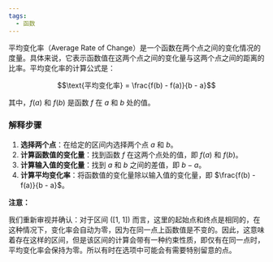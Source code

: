 ```yaml
---
tags:
  - 函数
---
```


平均变化率（Average Rate of Change）是一个函数在两个点之间的变化情况的度量。具体来说，它表示函数值在这两个点之间的变化量与这两个点之间的距离的比率。平均变化率的计算公式是：

$$\text{平均变化率} = \frac{f(b) - f(a)}{b - a}$$ 

其中，$f(a)$ 和 $f(b)$ 是函数 $f$ 在 $a$ 和 $b$ 处的值。

### 解释步骤

1. **选择两个点**：在给定的区间内选择两个点 $a$ 和 $b$。
2. **计算函数值的变化量**：找到函数 $f$ 在这两个点处的值，即 $f(a)$ 和 $f(b)$。
3. **计算输入值的变化量**：找到 $a$ 和 $b$ 之间的差值，即 $b - a$。
4. **计算平均变化率**：将函数值的变化量除以输入值的变化量，即 $\frac{f(b) - f(a)}{b - a}$。

**注意：**

我们重新审视并确认：对于区间 \([1, 1]\) 而言，这里的起始点和终点是相同的，在这种情况下，变化率会自动为零，因为在同一点上函数值是不变的。因此，这意味着存在这样的区间，但是该区间的计算会带有一种约束性质，即仅有在同一点时，平均变化率会保持为零。所以有时在选项中可能会有需要特别留意的点。
